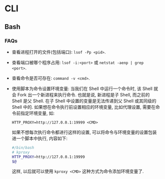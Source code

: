 # CLI
## Bash
### FAQs
* 查看进程打开的文件(包括端口): `lsof -Pp <pid>`.
* 查看端口被哪个程序占用: `lsof -i:<port>` 或 `netstat -aenp | grep <port>`.
* 查看命令是否可存在: `command -v <cmd>`.
* 使用脚本为命令设置环境变量:
    当我们在 Shell 中运行一个命令时, 该 Shell 就会 Fork 出一个新进程来执行命令. 也就是说, 新进程是子 Shell, 而之前的 Shell 是父 Shell. 在子 Shell 中设置的变量是无法传递到父 Shell 或其同级的 Shell 中的.
    如果想在命令执行前设置相应的环境变量, 比如代理设置, 需要在命令前指定环境变量, 如:
    ```shell
    HTTP_PROXY=http://127.0.0.1:19999 <CMD>
    ```
    如果不想每次执行命令都进行这样的设置, 可以将命令与环境变量的设置包装进一个脚本中执行, 内容如下:
    
    ```bash
    #/bin/bash
    # kproxy
    HTTP_PROXY=http://127.0.0.1:19999 
    $@  
    ```
    这样, 以后就可以使用 `kproxy <CMD>` 这种方式为命令添加环境变量了.